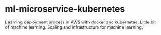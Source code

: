 # ml-microservice-kubernetes
Learning deployment process in AWS with docker and kubernetes. Little bit of machine learning. Scaling and infrastructure for machine learning.
